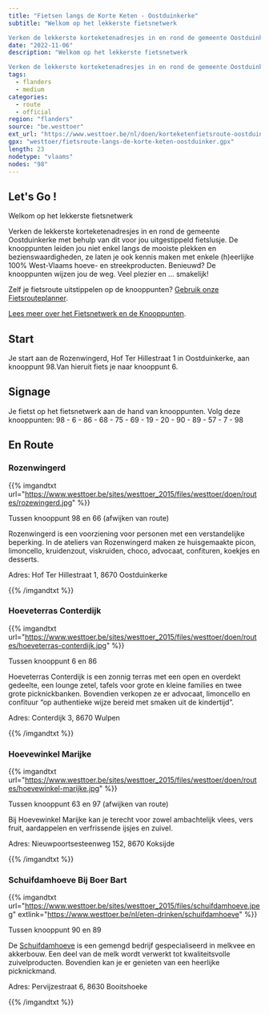 ```yaml
---
title: "Fietsen langs de Korte Keten - Oostduinkerke"
subtitle: "Welkom op het lekkerste fietsnetwerk

Verken de lekkerste korteketenadresjes in en rond de gemeente Oostduinkerke met behulp van dit voor jou uitgestippeld fietslusje"
date: "2022-11-06"
description: "Welkom op het lekkerste fietsnetwerk

Verken de lekkerste korteketenadresjes in en rond de gemeente Oostduinkerke met behulp van dit voor jou uitgestippeld fietslusje" 
tags:
  - flanders
  - medium
categories: 
  - route
  - official
region: "flanders"
source: "be.westtoer"
ext_url: "https://www.westtoer.be/nl/doen/korteketenfietsroute-oostduinkerke"
gpx: "westtoer/fietsroute-langs-de-korte-keten-oostduinker.gpx"
length: 23
nodetype: "vlaams"
nodes: "98"
---
```


## Let's Go !

Welkom op het lekkerste fietsnetwerk

Verken de lekkerste korteketenadresjes in en rond de gemeente Oostduinkerke met behulp van dit voor jou uitgestippeld fietslusje. De knooppunten leiden jou niet enkel langs de mooiste plekken en bezienswaardigheden, ze laten je ook kennis maken met enkele (h)eerlijke 100% West-Vlaams hoeve- en streekproducten. Benieuwd? De knooppunten wijzen jou de weg. Veel plezier en … smakelijk!

Zelf je fietsroute uitstippelen op de knooppunten? [Gebruik onze Fietsrouteplanner](http://www.westtoer.be/nl/fietsrouteplanner).

[Lees meer over het Fietsnetwerk en de Knooppunten](https://www.westtoer.be/nl/node/83280).

## Start 

Je start aan de Rozenwingerd, Hof Ter Hillestraat 1 in Oostduinkerke, aan knooppunt 98.Van hieruit fiets je naar knooppunt 6.

## Signage

Je fietst op het fietsnetwerk aan de hand van knooppunten. Volg deze knooppunten: 98 - 6 - 86 - 68 - 75 - 69 - 19 - 20 - 90 - 89 - 57 - 7 - 98

## En Route

### Rozenwingerd

{{% imgandtxt url="https://www.westtoer.be/sites/westtoer_2015/files/westtoer/doen/routes/rozewingerd.jpg" %}}

Tussen knooppunt 98 en 66 (afwijken van route)

Rozenwingerd is een voorziening voor personen met een verstandelijke beperking. In de ateliers van Rozenwingerd maken ze huisgemaakte picon, limoncello, kruidenzout, viskruiden, choco, advocaat, confituren, koekjes en desserts.

Adres: Hof Ter Hillestraat 1, 8670 Oostduinkerke

{{% /imgandtxt %}}

### Hoeveterras Conterdijk

{{% imgandtxt url="https://www.westtoer.be/sites/westtoer_2015/files/westtoer/doen/routes/hoeveterras-conterdijk.jpg" %}}

Tussen knooppunt 6 en 86

Hoeveterras Conterdijk is een zonnig terras met een open en overdekt gedeelte, een lounge zetel, tafels voor grote en kleine families en twee grote picknickbanken. Bovendien verkopen ze er advocaat, limoncello en confituur “op authentieke wijze bereid met smaken uit de kindertijd”.

Adres: Conterdijk 3, 8670 Wulpen

{{% /imgandtxt %}}

### Hoevewinkel Marijke

{{% imgandtxt url="https://www.westtoer.be/sites/westtoer_2015/files/westtoer/doen/routes/hoevewinkel-marijke.jpg" %}}

Tussen knooppunt 63 en 97 (afwijken van route)

Bij Hoevewinkel Marijke kan je terecht voor zowel ambachtelijk vlees, vers fruit, aardappelen en verfrissende ijsjes en zuivel.

Adres: Nieuwpoortsesteenweg 152, 8670 Koksijde

{{% /imgandtxt %}}

### Schuifdamhoeve Bij Boer Bart

{{% imgandtxt url="https://www.westtoer.be/sites/westtoer_2015/files/schuifdamhoeve.jpeg" extlink="https://www.westtoer.be/nl/eten-drinken/schuifdamhoeve" %}}

Tussen knooppunt 90 en 89

De [Schuifdamhoeve](https://www.westtoer.be/nl/eten-drinken/schuifdamhoeve) is een gemengd bedrijf gespecialiseerd in melkvee en akkerbouw. Een deel van de melk wordt verwerkt tot kwaliteitsvolle zuivelproducten. Bovendien kan je er genieten van een heerlijke picknickmand.

Adres: Pervijzestraat 6, 8630 Booitshoeke

{{% /imgandtxt %}}